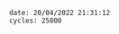 

                date: 20/04/2022 21:31:12
                cycles: 25800

                         